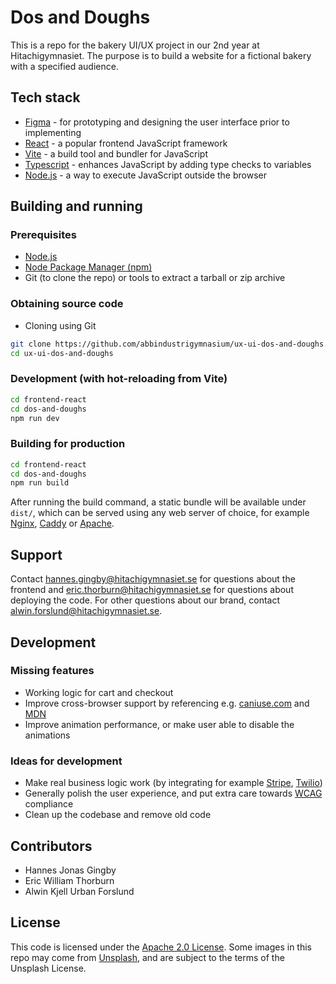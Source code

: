 # Dos and Doughs
This is a repo for the bakery UI/UX project in our 2nd year at Hitachigymnasiet. The purpose is to build a website for a fictional bakery with a specified audience.

## Tech stack
- [Figma](https://figma.com) - for prototyping and designing the user interface prior to implementing
- [React](https://react.dev/) - a popular frontend JavaScript framework
- [Vite](https://vite.dev/) - a build tool and bundler for JavaScript
- [Typescript](https://www.typescriptlang.org/) - enhances JavaScript by adding type checks to variables
- [Node.js](https://nodejs.org) - a way to execute JavaScript outside the browser


## Building and running
### Prerequisites
- [Node.js](https://nodejs.org)
- [Node Package Manager (npm)](https://www.npmjs.com/)
- Git (to clone the repo) or tools to extract a tarball or zip archive

### Obtaining source code
- Cloning using Git
```bash
git clone https://github.com/abbindustrigymnasium/ux-ui-dos-and-doughs.git
cd ux-ui-dos-and-doughs
```

### Development (with hot-reloading from Vite)
```bash
cd frontend-react
cd dos-and-doughs
npm run dev
```
### Building for production
```bash
cd frontend-react
cd dos-and-doughs
npm run build
```
After running the build command, a static bundle will be available under `dist/`, which can be served using any web server of choice, for example [Nginx](https://nginx.org), [Caddy](https://caddyserver.com/) or [Apache](https://httpd.apache.org/).

## Support
Contact [hannes.gingby@hitachigymnasiet.se](mailto:hannes.gingby@hitachigymnasiet.se) for questions about the frontend and [eric.thorburn@hitachigymnasiet.se](mailto:eric.thorburn@hitachigymnasiet.se) for questions about deploying the code. For other questions about our brand, contact [alwin.forslund@hitachigymnasiet.se](mailto:alwin.forslund@hitachigymnasiet.se).

## Development

### Missing features
- Working logic for cart and checkout
- Improve cross-browser support by referencing e.g. [caniuse.com](https://caniuse.com) and [MDN](https://developer.mozilla.org/)
- Improve animation performance, or make user able to disable the animations

### Ideas for development
- Make real business logic work (by integrating for example [Stripe](https://stripe.com), [Twilio](https://www.twilio.com/))
- Generally polish the user experience, and put extra care towards [WCAG](https://www.w3.org/WAI/standards-guidelines/wcag/) compliance
- Clean up the codebase and remove old code

## Contributors
- Hannes Jonas Gingby
- Eric William Thorburn
- Alwin Kjell Urban Forslund

## License
This code is licensed under the [Apache 2.0 License](https://www.apache.org/licenses/LICENSE-2.0.txt).
Some images in this repo may come from [Unsplash](https://unsplash.com), and are subject to the terms of the Unsplash License.